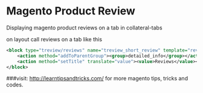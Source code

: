 Magento Product Review
======================

Displaying magento product reviews on a tab in collateral-tabs

on layout call reviews on a tab like this

```xml
<block type="treview/reviews" name="treview_short_review" template="review/helper/summary_view.phtml">
	<action method="addToParentGroup"><group>detailed_info</group></action>
	<action method="setTitle" translate="value"><value>Reviews</value></action>
</block>
```

###visit: http://learntipsandtricks.com/ for more magento tips, tricks and codes.